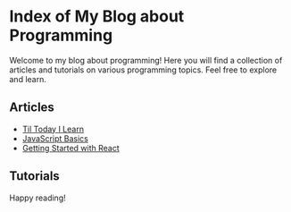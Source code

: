 # Index of My Blog about Programming

Welcome to my blog about programming! Here you will find a collection of articles and tutorials on various programming topics. Feel free to explore and learn.

## Articles

- [Til Today I Learn](/blog/til-today-i-learn-12-11-18-11)
- [JavaScript Basics](/blog/javascript-basics)
- [Getting Started with React](/blog/getting-started-with-react)

## Tutorials


Happy reading!
